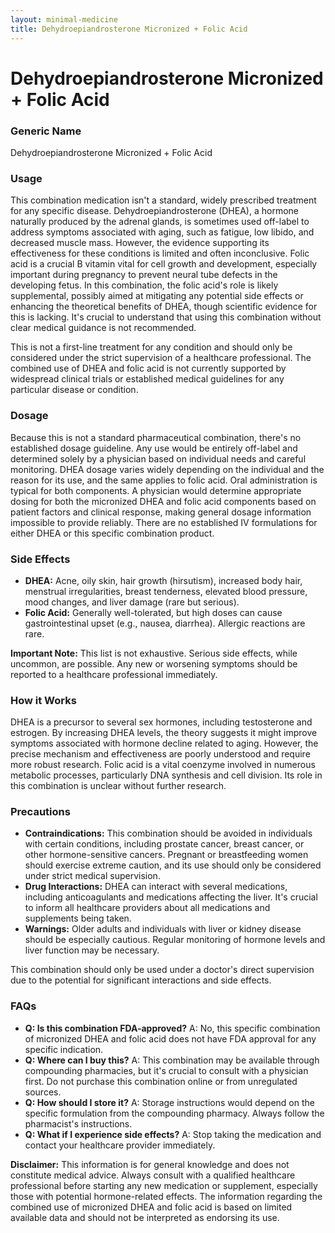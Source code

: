 ```yaml
---
layout: minimal-medicine
title: Dehydroepiandrosterone Micronized + Folic Acid
---
```


# Dehydroepiandrosterone Micronized + Folic Acid
### Generic Name
Dehydroepiandrosterone Micronized + Folic Acid


### Usage

This combination medication isn't a standard, widely prescribed treatment for any specific disease.  Dehydroepiandrosterone (DHEA), a hormone naturally produced by the adrenal glands, is sometimes used off-label to address symptoms associated with aging, such as fatigue, low libido, and decreased muscle mass.  However, the evidence supporting its effectiveness for these conditions is limited and often inconclusive.  Folic acid is a crucial B vitamin vital for cell growth and development, especially important during pregnancy to prevent neural tube defects in the developing fetus.  In this combination, the folic acid's role is likely supplemental, possibly aimed at mitigating any potential side effects or enhancing the theoretical benefits of DHEA, though scientific evidence for this is lacking.  It's crucial to understand that using this combination without clear medical guidance is not recommended.

This is not a first-line treatment for any condition and should only be considered under the strict supervision of a healthcare professional.  The combined use of DHEA and folic acid is not currently supported by widespread clinical trials or established medical guidelines for any particular disease or condition.


### Dosage

Because this is not a standard pharmaceutical combination, there's no established dosage guideline. Any use would be entirely off-label and determined solely by a physician based on individual needs and careful monitoring.  DHEA dosage varies widely depending on the individual and the reason for its use, and the same applies to folic acid.  Oral administration is typical for both components.  A physician would determine appropriate dosing for both the micronized DHEA and folic acid components based on patient factors and clinical response, making general dosage information impossible to provide reliably.  There are no established IV formulations for either DHEA or this specific combination product.


### Side Effects

* **DHEA:**  Acne, oily skin, hair growth (hirsutism), increased body hair, menstrual irregularities, breast tenderness, elevated blood pressure, mood changes, and liver damage (rare but serious).
* **Folic Acid:**  Generally well-tolerated, but high doses can cause gastrointestinal upset (e.g., nausea, diarrhea).  Allergic reactions are rare.

**Important Note:**  This list is not exhaustive.  Serious side effects, while uncommon, are possible.  Any new or worsening symptoms should be reported to a healthcare professional immediately.


### How it Works

DHEA is a precursor to several sex hormones, including testosterone and estrogen. By increasing DHEA levels, the theory suggests it might improve symptoms associated with hormone decline related to aging. However, the precise mechanism and effectiveness are poorly understood and require more robust research. Folic acid is a vital coenzyme involved in numerous metabolic processes, particularly DNA synthesis and cell division. Its role in this combination is unclear without further research.


### Precautions

* **Contraindications:**  This combination should be avoided in individuals with certain conditions, including prostate cancer, breast cancer, or other hormone-sensitive cancers.  Pregnant or breastfeeding women should exercise extreme caution, and its use should only be considered under strict medical supervision. 
* **Drug Interactions:**  DHEA can interact with several medications, including anticoagulants and medications affecting the liver. It's crucial to inform all healthcare providers about all medications and supplements being taken.
* **Warnings:**  Older adults and individuals with liver or kidney disease should be especially cautious.  Regular monitoring of hormone levels and liver function may be necessary.

This combination should only be used under a doctor's direct supervision due to the potential for significant interactions and side effects.


### FAQs

* **Q: Is this combination FDA-approved?**  A: No, this specific combination of micronized DHEA and folic acid does not have FDA approval for any specific indication.
* **Q:  Where can I buy this?**  A:  This combination may be available through compounding pharmacies, but it's crucial to consult with a physician first.  Do not purchase this combination online or from unregulated sources.
* **Q: How should I store it?** A: Storage instructions would depend on the specific formulation from the compounding pharmacy.  Always follow the pharmacist's instructions.
* **Q: What if I experience side effects?** A: Stop taking the medication and contact your healthcare provider immediately.

**Disclaimer:** This information is for general knowledge and does not constitute medical advice. Always consult with a qualified healthcare professional before starting any new medication or supplement, especially those with potential hormone-related effects.  The information regarding the combined use of micronized DHEA and folic acid is based on limited available data and should not be interpreted as endorsing its use.

